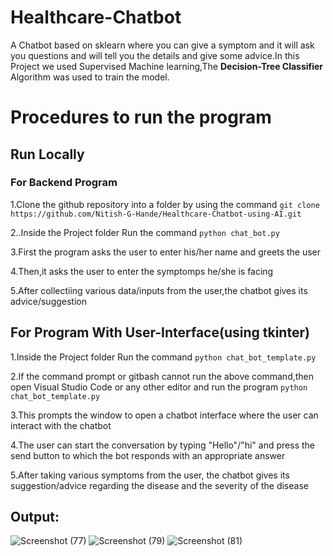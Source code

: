 # Healthcare-Chatbot
A Chatbot based on sklearn where you can give a symptom and it will ask you questions and will tell you the details and give some advice.In this Project we used Supervised Machine learning,The **Decision-Tree Classifier** Algorithm was used to train the model.
# Procedures to run the program
## Run Locally
###  For Backend Program
1.Clone the  github repository into a folder by using the command
```git clone https://github.com/Nitish-G-Hande/Healthcare-Chatbot-using-AI.git```

2..Inside the Project folder Run the command
```python chat_bot.py```

3.First the program asks the user to enter his/her name and greets the user

4.Then,it asks the user to enter the symptomps he/she is facing

5.After collectiing various data/inputs from the user,the chatbot gives its advice/suggestion

## For Program With User-Interface(using tkinter)

1.Inside the Project folder Run the command
```python chat_bot_template.py```

2.If the command prompt or gitbash cannot run the above command,then open Visual Studio Code or any other editor and run the program 
```python chat_bot_template.py```

3.This prompts the window  to open a chatbot interface where the user can interact with the chatbot

4.The user can start the conversation by typing "Hello"/"hi" and press the send button to which the bot responds with an appropriate answer

5.After taking various symptoms from the user, the chatbot gives its suggestion/advice regarding the disease and the severity of the disease
## Output:
![Screenshot (77)](https://github.com/Nitish-G-Hande/Healthcare-Chatbot-using-AI/assets/124708019/3419000a-1521-4182-99cf-15bae673a29f)
![Screenshot (79)](https://github.com/Nitish-G-Hande/Healthcare-Chatbot-using-AI/assets/124708019/b10c20af-7453-4b4a-8dc8-01dbe7ebae89)
![Screenshot (81)](https://github.com/Nitish-G-Hande/Healthcare-Chatbot-using-AI/assets/124708019/5ceef683-6120-4722-aecb-dee240cc0fd4)
